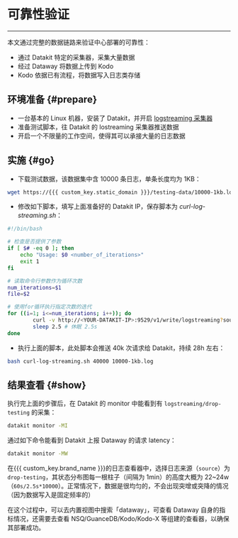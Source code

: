 # 可靠性验证
---

本文通过完整的数据链路来验证中心部署的可靠性：

- 通过 Datakit 特定的采集器，采集大量数据
- 经过 Dataway 将数据上传到 Kodo
- Kodo 依据已有流程，将数据写入日志类存储


## 环境准备 {#prepare}

- 一台基本的 Linux 机器，安装了 Datakit，并开启 [logstreaming 采集器](../integrations/logstreaming.md)
- 准备测试脚本，往 Datakit 的 lostreaming 采集器推送数据
- 开启一个不限量的工作空间，使得其可以承接大量的日志数据

## 实施 {#go}

- 下载测试数据，该数据集中含 10000 条日志，单条长度均为 1KB：

```bash
wget https://{{{ custom_key.static_domain }}}/testing-data/10000-1kb.log
```

- 修改如下脚本，填写上面准备好的 Datakit IP，保存脚本为 *curl-log-streaming.sh*：

```bash
#!/bin/bash

# 检查是否提供了参数
if [ $# -eq 0 ]; then
    echo "Usage: $0 <number_of_iterations>"
    exit 1
fi

# 读取命令行参数作为循环次数
num_iterations=$1
file=$2

# 使用for循环执行指定次数的迭代
for ((i=1; i<=num_iterations; i++)); do
		curl -v http://<YOUR-DATAKIT-IP>:9529/v1/write/logstreaming?source=drop-testing --data-binary "@$2"
        sleep 2.5 # 休眠 2.5s
done
```

- 执行上面的脚本，此处脚本会推送 40k 次请求给 Datakit，持续 28h 左右：

```bash
bash curl-log-streaming.sh 40000 10000-1kb.log
```

## 结果查看 {#show}

执行完上面的步骤后，在 Datakit 的 monitor 中能看到有 `logstreaming/drop-testing` 的采集：

```bash
datakit monitor -MI
```

通过如下命令能看到 Datakit 上报 Dataway 的请求 latency：

```bash
datakit monitor -MW
```

在{{{ custom_key.brand_name }}}的日志查看器中，选择日志来源（`source`）为 `drop-testing`，其状态分布图每一根柱子（间隔为 1min）的高度大概为 22~24w（`60s/2.5s*10000`）。正常情况下，数据是很均匀的，不会出现突增或突降的情况（因为数据写入是固定频率的）

在这个过程中，可以去内置视图中搜索「dataway」，可查看 Dataway 自身的指标情况，还需要去查看 NSQ/GuanceDB/Kodo/Kodo-X 等组建的查看器，以确保其部署成功。

